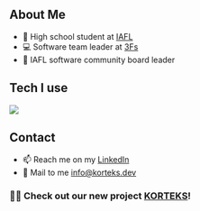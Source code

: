 <!--
**anndimor/anndimor** is a ✨ _special_ ✨ repository because its `README.md` (this file) appears on your GitHub profile.

Here are some ideas to get you started:

-->
## About Me
- 🏫 High school student at <a href="https://iafl.meb.k12.tr/" target="_blank">IAFL</a>
- 💻 Software team leader at <a href="https://github.com/3f-s" target="_blank">3Fs</a>
- 🎒 IAFL software community board leader
## Tech I use
<img src="https://skillicons.dev/icons?i=html,css,js,ts,react,nextjs,scss,c,cpp,python,nodejs,electron,express,firebase,aws,replit,vercel,vscode,visualstudio,postman,mongodb,postgres,git,figma" />

## Contact
- 📫 Reach me on my <a href="https://www.linkedin.com/in/ahmet-furkan-morko%C3%A7-83181a1b8/:grin" target="_blank">LinkedIn</a>
- 📧 Mail to me <a href="mailto:info@korteks.dev">info@korteks.dev</a>

### 🎉🔗 Check out our new project <a href="https://korteks.dev" target="_blank">KORTEKS</a>!
